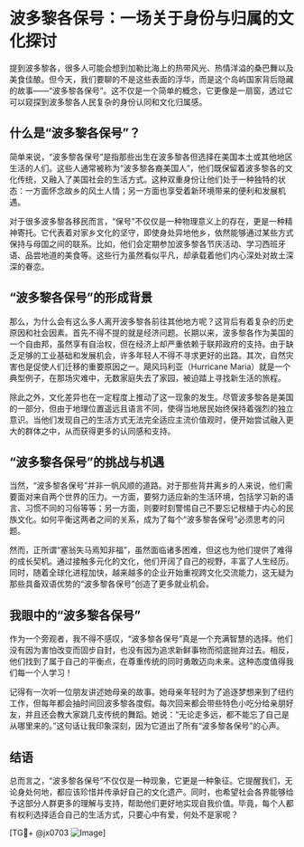 # 波多黎各保号：一场关于身份与归属的文化探讨

提到波多黎各，很多人可能会想到加勒比海上的热带风光、热情洋溢的桑巴舞以及美食佳酿。但今天，我们要聊的不是这些表面的浮华，而是这个岛屿国家背后隐藏的故事——“波多黎各保号”。这不仅是一个简单的概念，它更像是一扇窗，透过它可以窥探到波多黎各人民复杂的身份认同和文化归属感。

## 什么是“波多黎各保号”？

简单来说，“波多黎各保号”是指那些出生在波多黎各但选择在美国本土或其他地区生活的人们。这些人通常被称为“波多黎各裔美国人”，他们既保留着波多黎各的文化传统，又融入了美国社会的生活方式。这种双重身份让他们处于一种独特的状态：一方面怀念故乡的风土人情；另一方面也享受着新环境带来的便利和发展机遇。

对于很多波多黎各移民而言，“保号”不仅仅是一种物理意义上的存在，更是一种精神寄托。它代表着对家乡文化的坚守，即使身处异地他乡，依然能够通过某些方式保持与母国之间的联系。比如，他们会定期参加波多黎各节庆活动、学习西班牙语、品尝地道的美食等。这些行为虽然看似平凡，却承载着他们内心深处对故土深深的眷恋。

## “波多黎各保号”的形成背景

那么，为什么会有这么多人离开波多黎各前往其他地方呢？这背后有着复杂的历史原因和社会因素。首先不得不提的就是经济问题。长期以来，波多黎各作为美国的一个自由邦，虽然享有自治权，但在经济上却严重依赖于联邦政府的支持。由于缺乏足够的工业基础和发展机会，许多年轻人不得不寻求更好的出路。其次，自然灾害也是促使人们迁移的重要原因之一。飓风玛利亚（Hurricane Maria）就是一个典型例子，在那场灾难中，无数家庭失去了家园，被迫踏上寻找新生活的旅程。

除此之外，文化差异也在一定程度上推动了这一现象的发生。尽管波多黎各是美国的一部分，但由于地理位置遥远且语言不同，使得当地居民始终保持着强烈的独立意识。当他们发现自己的生活方式无法完全适应主流价值观时，便开始尝试融入更大的群体之中，从而获得更多的认同感和支持。

## “波多黎各保号”的挑战与机遇

当然，“波多黎各保号”并非一帆风顺的道路。对于那些背井离乡的人来说，他们需要面对来自两个世界的压力。一方面，要努力适应新的生活环境，包括学习新的语言、习惯不同的习俗等等；另一方面，则要时刻警惕自己不要忘记根植于内心的民族文化。如何平衡这两者之间的关系，成为了每个“波多黎各保号”必须思考的问题。

然而，正所谓“塞翁失马焉知非福”，虽然面临诸多困难，但这也为他们提供了难得的成长契机。通过接触多元化的文化，他们开阔了自己的视野，丰富了人生经历。同时，随着全球化进程加快，越来越多的企业开始重视跨文化交流能力，这无疑为那些具备双语优势的“波多黎各保号”创造了更多就业机会。

## 我眼中的“波多黎各保号”

作为一个旁观者，我不得不感叹，“波多黎各保号”真是一个充满智慧的选择。他们没有因为害怕改变而固步自封，也没有因为追求新鲜事物而彻底抛弃过去。相反，他们找到了属于自己的平衡点，在尊重传统的同时勇敢迈向未来。这种态度值得我们每一个人学习！

记得有一次听一位朋友讲述她母亲的故事。她母亲年轻时为了追逐梦想来到了纽约工作，但每年都会抽时间回波多黎各度假。每次回来都会带些特色小吃分给亲朋好友，并且还会教大家跳几支传统的舞蹈。她说：“无论走多远，都不能忘了自己是从哪里来的。”这句话让我印象深刻，因为它道出了所有“波多黎各保号”的心声。

## 结语

总而言之，“波多黎各保号”不仅仅是一种现象，它更是一种象征。它提醒我们，无论身处何地，都应该珍惜并传承好自己的文化遗产。同时，也希望社会各界能够给予这部分人群更多的理解与支持，帮助他们更好地实现自我价值。毕竟，每个人都有权利选择适合自己的生活方式，只要心中有爱，何处不是家呢？

[TG💪+ @jx0703 ![Image](https://github.com/user-attachments/assets/dbca1d08-cadb-493c-b0ec-ad6f7a83f270)]